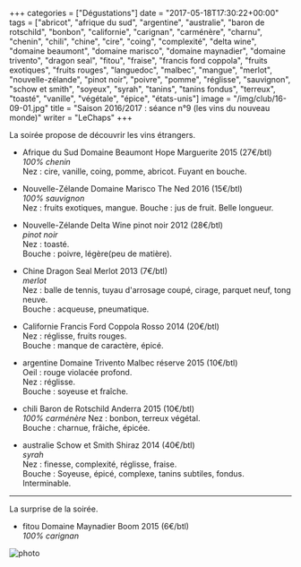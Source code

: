 +++
categories = ["Dégustations"]
date = "2017-05-18T17:30:22+00:00"
tags = ["abricot", "afrique du sud", "argentine", "australie", "baron de rotschild", "bonbon", "californie", "carignan", "carménère", "charnu", "chenin", "chili", "chine", "cire", "coing", "complexité", "delta wine", "domaine beaumont", "domaine marisco", "domaine maynadier", "domaine trivento", "dragon seal", "fitou", "fraise", "francis ford coppola", "fruits exotiques", "fruits rouges", "languedoc", "malbec", "mangue", "merlot", "nouvelle-zélande", "pinot noir", "poivre", "pomme", "réglisse", "sauvignon", "schow et smith", "soyeux", "syrah", "tanins", "tanins fondus", "terreux", "toasté", "vanille", "végétale", "épice", "états-unis"] 
image = "/img/club/16-09-01.jpg"
title = "Saison 2016/2017 : séance n°9 (les vins du nouveau monde)"
writer = "LeChaps"
+++

La soirée propose de découvrir les vins étrangers.

* Afrique du Sud Domaine Beaumont Hope Marguerite 2015 (27€/btl)  
_100% chenin_  
Nez : cire, vanille, coing, pomme, abricot.
Fuyant en bouche.

* Nouvelle-Zélande Domaine Marisco The Ned 2016 (15€/btl)  
_100% sauvignon_  
Nez : fruits exotiques, mangue.
Bouche : jus de fruit. Belle longueur.

* Nouvelle-Zélande Delta Wine pinot noir 2012 (28€/btl)  
_pinot noir_  
Nez : toasté.  
Bouche : poivre, légère(peu de matière).

* Chine Dragon Seal Merlot 2013 (7€/btl) <i class="fa fa-minus-circle"></i> <i class="fa fa-minus-circle"></i>  
_merlot_  
Nez : balle de tennis, tuyau d'arrosage coupé, cirage, parquet neuf, tong neuve.  
Bouche : acqueuse, pneumatique.

* Californie Francis Ford Coppola Rosso 2014 (20€/btl)  
Nez : réglisse, fruits rouges.  
Bouche : manque de caractère, épicé.

* argentine Domaine Trivento Malbec réserve 2015 (10€/btl) <i class="fa fa-plus-circle"></i>  
Oeil : rouge violacée profond.  
Nez : réglisse.  
Bouche : soyeuse et fraîche.

* chili Baron de Rotschild Anderra 2015 (10€/btl) <i class="fa fa-plus-circle"></i>  
_100% carménère_
Nez : bonbon, terreux végétal.  
Bouche : charnue, frâiche, épicée.

* australie Schow et Smith Shiraz 2014 (40€/btl)  
_syrah_  
Nez : finesse, complexité, réglisse, fraise.  
Bouche : Soyeuse, épicé, complexe, tanins subtiles, fondus. Interminable.

---

La surprise de la soirée.

* fitou Domaine Maynadier Boom 2015 (6€/btl)  
_100% carignan_

![photo][1]

[1]: /img/club/16-09-01.jpg

